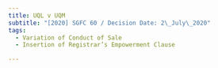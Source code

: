 ```yaml
---
title: UQL v UQM
subtitle: "[2020] SGFC 60 / Decision Date: 2\_July\_2020"
tags:
  - Variation of Conduct of Sale
  - Insertion of Registrar’s Empowerment Clause

---
```

